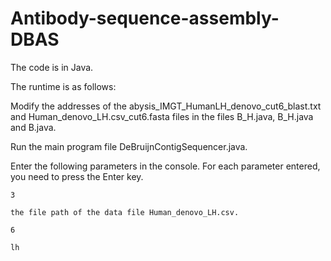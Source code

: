 # Antibody-sequence-assembly-DBAS
  The code is in Java.

The runtime is as follows:
  
  Modify the addresses of the abysis_IMGT_HumanLH_denovo_cut6_blast.txt and Human_denovo_LH.csv_cut6.fasta files in the files B_H.java, B_H.java and B.java.
  
  Run the main program file DeBruijnContigSequencer.java.
  
  Enter the following parameters in the console. For each parameter entered, you need to press the Enter key.
    
    3
    
    the file path of the data file Human_denovo_LH.csv.  
    
    6  
    
    lh
